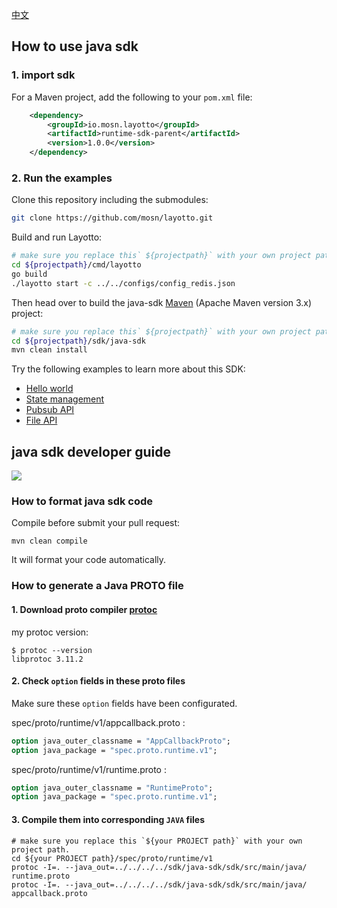 [中文](./README-zh.md)
## How to use java sdk
### 1. import sdk
For a Maven project, add the following to your `pom.xml` file:
```xml
    <dependency>
        <groupId>io.mosn.layotto</groupId>
        <artifactId>runtime-sdk-parent</artifactId>
        <version>1.0.0</version>
    </dependency>
```

### 2. Run the examples
Clone this repository including the submodules:

```sh
git clone https://github.com/mosn/layotto.git
```

Build and run Layotto:

```bash
# make sure you replace this` ${projectpath}` with your own project path.
cd ${projectpath}/cmd/layotto
go build
./layotto start -c ../../configs/config_redis.json
```

Then head over to build the java-sdk [Maven](https://maven.apache.org/install.html) (Apache Maven version 3.x) project:

```sh
# make sure you replace this` ${projectpath}` with your own project path.
cd ${projectpath}/sdk/java-sdk
mvn clean install
```

Try the following examples to learn more about this SDK:
* [Hello world](./examples/src/main/java/io/mosn/layotto/examples/helloworld)
* [State management](./examples/src/main/java/io/mosn/layotto/examples/state)
* [Pubsub API](./examples/src/main/java/io/mosn/layotto/examples/pubsub)
* [File API](./examples/src/main/java/io/mosn/layotto/examples/file)

## java sdk developer guide 

![](https://user-images.githubusercontent.com/26001097/148891505-57b734fa-ac8c-4349-9703-16d3f3d7aa9a.png)

### How to format java sdk code
Compile before submit your pull request:

```shell
mvn clean compile
```
It will format your code automatically.

### How to generate a Java PROTO file

#### 1. Download proto compiler [protoc](https://github.com/protocolbuffers/protobuf/releases)
my protoc version:
```shell
$ protoc --version
libprotoc 3.11.2
```

#### 2. Check `option` fields in these proto files
Make sure these `option` fields have been configurated.

spec/proto/runtime/v1/appcallback.proto : 
```protobuf
option java_outer_classname = "AppCallbackProto";
option java_package = "spec.proto.runtime.v1";
```

spec/proto/runtime/v1/runtime.proto :
```protobuf
option java_outer_classname = "RuntimeProto";
option java_package = "spec.proto.runtime.v1";
```

#### 3. Compile them into corresponding `JAVA` files
```shell
# make sure you replace this `${your PROJECT path}` with your own project path.
cd ${your PROJECT path}/spec/proto/runtime/v1
protoc -I=. --java_out=../../../../sdk/java-sdk/sdk/src/main/java/  runtime.proto
protoc -I=. --java_out=../../../../sdk/java-sdk/sdk/src/main/java/  appcallback.proto
```

[comment]: <> (PS: We recommend that you use the maven plugin `protoc-gen-grpc-java` to generate these protobuf and grpc related java code.)

[comment]: <> (If you are using [IntelliJ IDEA]&#40;https://www.jetbrains.com/help/idea/discover-intellij-idea.html&#41; ,just double click `compile` in the Maven tab and the IDE will generate proto files automatically:)

[comment]: <> (![img.png]&#40;img.png&#41;)
